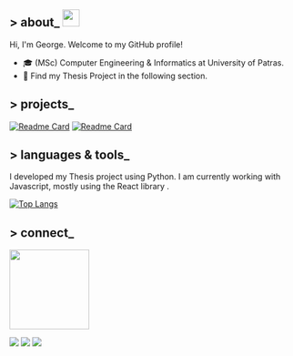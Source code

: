 ## > about_ <img  src="https://raw.githubusercontent.com/MartinHeinz/MartinHeinz/master/wave.gif" width="30px">
Hi, I'm George. Welcome to my GitHub profile! 
* :mortar_board: (MSc) Computer Engineering & Informatics at University of Patras.  
* :pencil: Find my Thesis Project in the following section.
  
## > projects_
[![Readme Card](https://github-readme-stats.vercel.app/api/pin/?username=ggrkp&repo=dalton_project)](https://github.com/ggrkp/dalton_project)
[![Readme Card](https://github-readme-stats.vercel.app/api/pin/?username=ggrkp&repo=expense-app)](https://github.com/ggrkp/food-order-app)

## > languages & tools_
I developed my Thesis project using Python. I am currently working with Javascript, mostly using the React library .

[![Top Langs](https://github-readme-stats.vercel.app/api/top-langs/?username=ggrkp&layout=compact)](https://github.com/ggrkp/github-readme-stats)

## > connect_


<a href="https://www.linkedin.com/in/ggrkp/"> <img src="https://img.shields.io/badge/LinkedIn-blue" width = 140px> </a>


<!-- Please don't remove this: Grab your social icons from https://github.com/carlsednaoui/gitsocial -->

![](https://img.shields.io/badge/Code-JavaScript-informational?style=flat&logo=<LOGO_NAME>&logoColor=white&color=2bbc8a)
![](https://img.shields.io/badge/Editor-Visual_Studio_Code-informational?style=flat&logo=<LOGO_NAME>&logoColor=white&color=2bbc8a) ![](https://img.shields.io/badge/Code-Python-informational?style=flat&logo=<LOGO_NAME>&logoColor=white&color=2bbc8a) 
